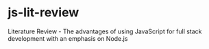 # js-lit-review
Literature Review - The advantages of using JavaScript for full stack development with an emphasis on Node.js
